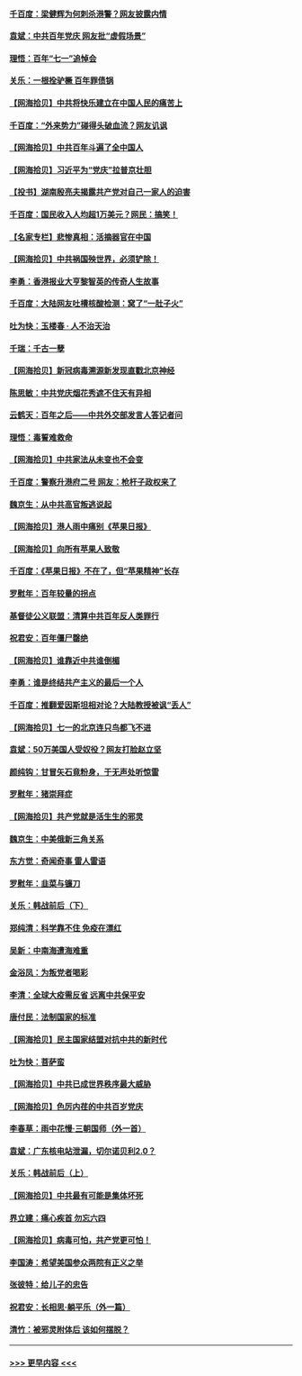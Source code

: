 #### [千百度：梁健辉为何刺杀港警？网友披露内情](../pages/nsc993/n13066979.md?t=07050151) 
#### [袁斌：中共百年党庆 网友批“虚假场景”](../pages/nsc993/n13066385.md?t=07050151) 
#### [理悟：百年“七一”追悼会](../pages/nsc993/n13066106.md?t=07050151) 
#### [关乐：一根拴驴橛 百年罪债锅](../pages/nsc993/n13066089.md?t=07050151) 
#### [【网海拾贝】中共将快乐建立在中国人民的痛苦上](../pages/nsc993/n13064939.md?t=07050151) 
#### [千百度：“外来势力”碰得头破血流？网友讥讽](../pages/nsc993/n13064878.md?t=07050151) 
#### [【网海拾贝】中共百年斗遍了全中国人](../pages/nsc993/n13060020.md?t=07050151) 
#### [【网海拾贝】习近平为“党庆”拉普京壮胆](../pages/nsc993/n13057781.md?t=07050151) 
#### [【投书】湖南殷亮夫揭露共产党对自己一家人的迫害](../pages/nsc993/n13057744.md?t=07050151) 
#### [千百度：国民收入人均超1万美元？网民：搞笑！](../pages/nsc993/n13057692.md?t=07050151) 
#### [【名家专栏】悲惨真相：活摘器官在中国](../pages/nsc993/n13056611.md?t=07050151) 
#### [【网海拾贝】中共祸国殃世界，必须铲除！](../pages/nsc993/n13056011.md?t=07050151) 
#### [李勇：香港报业大亨黎智英的传奇人生故事](../pages/nsc993/n13055258.md?t=07050151) 
#### [千百度：大陆网友吐槽核酸检测：窝了“一肚子火”](../pages/nsc993/n13055194.md?t=07050151) 
#### [吐为快：玉楼春 · 人不治天治](../pages/nsc993/n13054028.md?t=07050151) 
#### [千瑞：千古一孽](../pages/nsc993/n13054016.md?t=07050151) 
#### [【网海拾贝】新冠病毒溯源新发现直戳北京神经](../pages/nsc993/n13052425.md?t=07050151) 
#### [陈思敏：中共党庆烟花秀遮不住天有异相](../pages/nsc993/n13052020.md?t=07050151) 
#### [云鹤天：百年之后——中共外交部发言人答记者问](../pages/nsc993/n13051604.md?t=07050151) 
#### [理悟：毒誓难救命](../pages/nsc993/n13051601.md?t=07050151) 
#### [【网海拾贝】中共家法从未变也不会变](../pages/nsc993/n13050366.md?t=07050151) 
#### [千百度：警察升港府二号 网友：枪杆子政权来了](../pages/nsc993/n13050261.md?t=07050151) 
#### [魏京生：从中共高官叛逃说起](../pages/nsc993/n13048997.md?t=07050151) 
#### [【网海拾贝】港人雨中痛别《苹果日报》](../pages/nsc993/n13048941.md?t=07050151) 
#### [【网海拾贝】向所有苹果人致敬](../pages/nsc993/n13046795.md?t=07050151) 
#### [千百度：《苹果日报》不在了，但“苹果精神”长存](../pages/nsc993/n13046703.md?t=07050151) 
#### [罗慰年：百年较量的拐点](../pages/nsc993/n13046542.md?t=07050151) 
#### [基督徒公义联盟：清算中共百年反人类罪行](../pages/nsc993/n13046499.md?t=07050151) 
#### [祝君安：百年僵尸罄绝](../pages/nsc993/n13045595.md?t=07050151) 
#### [【网海拾贝】谁靠近中共谁倒楣](../pages/nsc993/n13044667.md?t=07050151) 
#### [李勇：谁是终结共产主义的最后一个人](../pages/nsc993/n13044397.md?t=07050151) 
#### [千百度：推翻爱因斯坦相对论？大陆教授被讽“丢人”](../pages/nsc993/n13043908.md?t=07050151) 
#### [【网海拾贝】七一的北京连只鸟都飞不进](../pages/nsc993/n13041377.md?t=07050151) 
#### [袁斌：50万美国人受奴役？网友打脸赵立坚](../pages/nsc993/n13041330.md?t=07050151) 
#### [颜纯钩：甘冒矢石竟粉身，于无声处听惊雷](../pages/nsc993/n13041140.md?t=07050151) 
#### [罗慰年：猪崇拜症](../pages/nsc993/n13041071.md?t=07050151) 
#### [【网海拾贝】共产党就是活生生的邪灵](../pages/nsc993/n13036627.md?t=07050151) 
#### [魏京生：中美俄新三角关系](../pages/nsc993/n13035986.md?t=07050151) 
#### [东方觉：奇闻奇事 雷人雷语](../pages/nsc993/n13035878.md?t=07050151) 
#### [罗慰年：韭菜与镰刀](../pages/nsc993/n13034374.md?t=07050151) 
#### [关乐：韩战前后（下）](../pages/nsc993/n13034113.md?t=07050151) 
#### [郑纯清：科学靠不住 免疫在漂红](../pages/nsc993/n13034093.md?t=07050151) 
#### [吴新：中南海遭海难重](../pages/nsc993/n13034084.md?t=07050151) 
#### [金浴凤：为叛党者喝彩](../pages/nsc993/n13034058.md?t=07050151) 
#### [李清：全球大疫需反省 远离中共保平安](../pages/nsc993/n13033784.md?t=07050151) 
#### [唐付民：法制国家的标准](../pages/nsc993/n13032944.md?t=07050151) 
#### [【网海拾贝】民主国家结盟对抗中共的新时代](../pages/nsc993/n13031717.md?t=07050151) 
#### [吐为快：菩萨蛮](../pages/nsc993/n13030033.md?t=07050151) 
#### [【网海拾贝】中共已成世界秩序最大威胁](../pages/nsc993/n13028138.md?t=07050151) 
#### [【网海拾贝】色厉内荏的中共百岁党庆](../pages/nsc993/n13025582.md?t=07050151) 
#### [李春草：雨中花慢‧三朝国师（外一首）](../pages/nsc993/n13025567.md?t=07050151) 
#### [袁斌：广东核电站泄漏，切尔诺贝利2.0？](../pages/nsc993/n13025475.md?t=07050151) 
#### [关乐：韩战前后（上）](../pages/nsc993/n13025387.md?t=07050151) 
#### [【网海拾贝】中共最有可能是集体坏死](../pages/nsc993/n13023101.md?t=07050151) 
#### [界立建：痛心疾首 勿忘六四](../pages/nsc993/n13022339.md?t=07050151) 
#### [【网海拾贝】病毒可怕，共产党更可怕！](../pages/nsc993/n13020728.md?t=07050151) 
#### [李国涛：希望美国参众两院有正义之举](../pages/nsc993/n13020674.md?t=07050151) 
#### [张彼特：给儿子的忠告](../pages/nsc993/n13018934.md?t=07050151) 
#### [祝君安：长相思‧躺平乐（外一篇）](../pages/nsc993/n13018923.md?t=07050151) 
#### [清竹：被邪灵附体后 该如何摆脱？](../pages/nsc993/n13018877.md?t=07050151) 

----
#### [ >>> 更早内容 <<< ](../indexes/nsc993-earlier.md)
